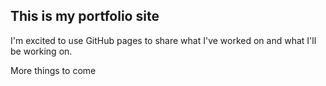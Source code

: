 ## This is my portfolio site

I'm excited to use GitHub pages to share what I've worked on and what I'll be working on.

More things to come
